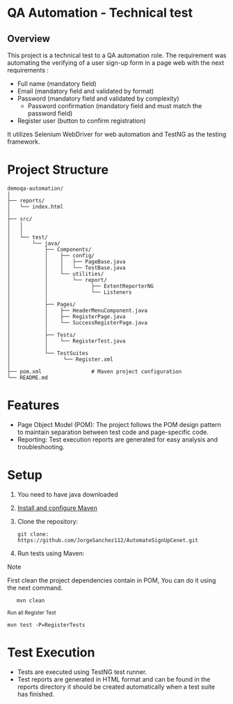 # QA Automation - Technical test
## Overview
This project is a technical test to a QA automation role. The requirement was automating the verifying of a user sign-up form in a page web with the next requirements :

* Full name (mandatory field)
* Email (mandatory field and validated by format)
* Password (mandatory field and validated by complexity)
    * Password confirmation (mandatory field and must match the password field)
* Register user (button to confirm registration)

It utilizes Selenium WebDriver for web automation and TestNG as the testing framework.

# Project Structure

    demoqa-automation/
    │
    ├── reports/
    │   └── index.html
    │
    ├── src/
    │   │
    │   │
    │   └── test/
    │       └── java/
    │           ├── Components/
    │           │    ├── config/
    │           │    │   ├── PageBase.java
    │           │    │   └── TestBase.java       
    │           │    └── utilities/
    │           │        └── report/
    │           │              ├── ExtentReporterNG
    │           │              └── Listeners
    │           │    
    │           ├── Pages/        
    │           │    ├── HeaderMenuComponent.java
    │           │    ├── RegisterPage.java
    │           │    └── SuccessRegisterPage.java
    │           │
    │           ├── Tests/
    │           │    └── RegisterTest.java
    │           │
    │           └── TestSuites 
    │                 └── Register.xml
    │           
    ├── pom.xml                # Maven project configuration
    └── README.md              

# Features
- Page Object Model (POM): The project follows the POM design pattern to maintain separation between test code and page-specific code.
- Reporting: Test execution reports are generated for easy analysis and troubleshooting.

# Setup
1. You need to have java downloaded
2. [Install and configure Maven](https://youtu.be/YTvlb6eny_0?si=swpCpuEUvu0vnnKi)
3. Clone the repository:

       git clone: https://github.com/JorgeSanchez112/AutomateSignUpCenet.git
4. Run tests using Maven:
>[!NOTE]
>First clean the project dependencies contain in POM, You can do it using the next command.

       mvn clean

   <sub> Run all Register Test </sub>
        
    mvn test -P=RegisterTests

# Test Execution
- Tests are executed using TestNG test runner.
- Test reports are generated in HTML format and can be found in the reports directory it should be created automatically when a test suite has finished.
